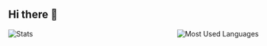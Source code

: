 ## Hi there 👋


<img alt="Stats" align="left" rank_icon="github" src="https://github-readme-stats.vercel.app/api?username=Schumert&show_icons=true&theme=transparent&hide_border=true"/>
<img alt="Most Used Languages" align="right" src="https://github-readme-stats.vercel.app/api/top-langs/?username=Schumert&show_icons=true&theme=transparent&hide_border=true" />
<!--
Here are some ideas to get you started:

- 🔭 I’m currently working on ...
- 🌱 I’m currently learning ...
- 👯 I’m looking to collaborate on ...
- 🤔 I’m looking for help with ...
- 💬 Ask me about ...
- 📫 How to reach me: ...
- 😄 Pronouns: ...
- ⚡ Fun fact: ...
-->
